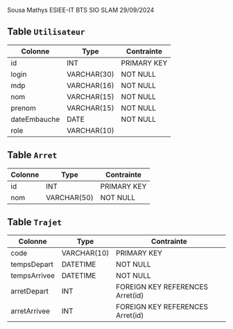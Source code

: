 Sousa Mathys
ESIEE-IT BTS SIO SLAM
29/09/2024

## Table `Utilisateur`

| Colonne         | Type           | Contrainte                 |
|-----------------|----------------|----------------------------|
| id              | INT            | PRIMARY KEY                |
| login           | VARCHAR(30)    | NOT NULL                   |
| mdp             | VARCHAR(16)    | NOT NULL                   |
| nom             | VARCHAR(15)    | NOT NULL                   |
| prenom          | VARCHAR(15)    | NOT NULL                   |
| dateEmbauche    | DATE           | NOT NULL                   |
| role            | VARCHAR(10)    |

## Table `Arret`

| Colonne         | Type           | Contrainte                 |
|-----------------|----------------|----------------------------|
| id              | INT            | PRIMARY KEY                |
| nom             | VARCHAR(50)    | NOT NULL                   |

## Table `Trajet`

| Colonne         | Type           | Contrainte                 |
|-----------------|----------------|----------------------------|
| code            | VARCHAR(10)    | PRIMARY KEY                |
| tempsDepart     | DATETIME       | NOT NULL                   |
| tempsArrivee    | DATETIME       | NOT NULL                   |
| arretDepart     | INT            | FOREIGN KEY REFERENCES Arret(id) |
| arretArrivee    | INT            | FOREIGN KEY REFERENCES Arret(id) |
